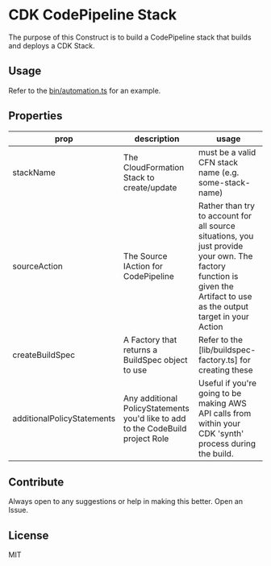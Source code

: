 # CDK CodePipeline Stack

The purpose of this Construct is to build a CodePipeline stack that builds and deploys a CDK Stack.

## Usage

Refer to the [bin/automation.ts](bin/automation.ts) for an example.

## Properties
| prop | description | usage 
| --- | --- | ---
| stackName | The CloudFormation Stack to create/update | must be a valid CFN stack name (e.g. some-stack-name) 
| sourceAction | The Source IAction for CodePipeline | Rather than try to account for all source situations, you just provide your own. The factory function is given the Artifact to use as the output target in your Action
| createBuildSpec | A Factory that returns a BuildSpec object to use | Refer to the [lib/buildspec-factory.ts] for creating these
| additionalPolicyStatements | Any additional PolicyStatements you'd like to add to the CodeBuild project Role | Useful if you're going to be making AWS API calls from within your CDK 'synth' process during the build.

## Contribute

Always open to any suggestions or help in making this better. Open an Issue.

## License

MIT
